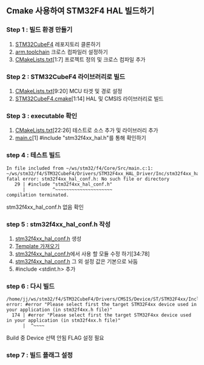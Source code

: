 ## Cmake 사용하여 STM32F4 HAL 빌드하기 

### Step 1 : 빌드 환경 만들기
1. [STM32CubeF4](https://github.com/STMicroelectronics/STM32CubeF4) 레포지토리 클론하기  
2. [arm.toolchain](arm.toolchain) 크로스 컴파일러 설정하기
3. [CMakeLists.txt](CMakeLists.txt)[1:7] 프로젝트 정의 및 크로스 컴파일 추가

### Step 2 : STM32CubeF4 라이브러리로 빌드
1. [CMakeLists.txt](CMakeLists.txt)[9:20] MCU 타겟 및 경로 설정
2. [STM32CubeF4.cmake](STM32CubeF4.cmake)[1:14] HAL 및 CMSIS 라이브러리로 빌드

### Step 3 : executable 확인
1. [CMakeLists.txt](CMakeLists.txt)[22:26] 테스트로 소스 추가 및 라이브러리 추가
2. [main.c](Core/Src/main.c)[1] #include "stm32f4xx_hal.h"를 통해 확인하기

### step 4 : 테스트 빌드
```
In file included from ~/ws/stm32/f4/Core/Src/main.c:1:
~/ws/stm32/f4/STM32CubeF4/Drivers/STM32F4xx_HAL_Driver/Inc/stm32f4xx_hal.h:29:10: fatal error: stm32f4xx_hal_conf.h: No such file or directory
   29 | #include "stm32f4xx_hal_conf.h"
      |          ^~~~~~~~~~~~~~~~~~~~~~
compilation terminated.
```
stm32f4xx_hal_conf.h 없음 확인

### step 5 : stm32f4xx_hal_conf.h 작성
1. [stm32f4xx_hal_conf.h](Core/Config/stm32f4xx_hal_config.h) 생성
2. [Template 가져오기](STM32CubeF4/Projects/STM32F446ZE-Nucleo/Templates/Inc/stm32f4xx_hal_conf.h)
3. [stm32f4xx_hal_conf.h](Core/Config/stm32f4xx_hal_config.h)에서 사용 할 모듈 수정 하기[34:78]
4. [stm32f4xx_hal_conf.h](Core/Config/stm32f4xx_hal_config.h) 그 외 설정 값은 기본으로 놔둠
5. #include <stdint.h> 추가

### step 6 : 다시 빌드
```
/home/jj/ws/stm32/f4/STM32CubeF4/Drivers/CMSIS/Device/ST/STM32F4xx/Include/stm32f4xx.h:174:2: error: #error "Please select first the target STM32F4xx device used in your application (in stm32f4xx.h file)"
  174 | #error "Please select first the target STM32F4xx device used in your application (in stm32f4xx.h file)"
      |  ^~~~~
```
Build 중 Device 선택 안됨 FLAG 설정 필요


### step 7 : 빌드 플래그 설정
